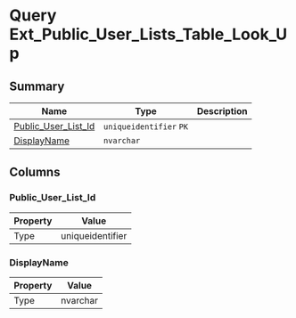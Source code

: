 # Query Ext_Public_User_Lists_Table_Look_Up


## Summary

| Name | Type | Description |
| - | - | --- |
|[Public_User_List_Id](#public_user_list_id)|`uniqueidentifier` `PK`||
|[DisplayName](#displayname)|`nvarchar` ||

## Columns

### Public_User_List_Id

| Property | Value |
| - | - |
|Type|uniqueidentifier|

### DisplayName

| Property | Value |
| - | - |
|Type|nvarchar|


